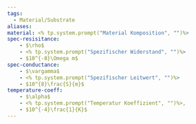 ```yaml
---
tags:
  - Material/Substrate
aliases: 
material: <% tp.system.prompt("Material Komposition", "")%>
spec-resisitance: 
	- $\rho$
	- <% tp.system.prompt("Spezifischer Widerstand", "")%>
	- $10^{-8}\Omega m$
spec-conductance:
	- $\vargamma$
	- <% tp.system.prompt("Spezifischer Leitwert", "")%>
	- $10^{8}\frac{S}{m}$
temperature-coeff:
	- $\alpha$
	- <% tp.system.prompt("Temperatur Koeffizient", "")%>,
	- $10^{-4}\frac{1}{K}$
---
```

